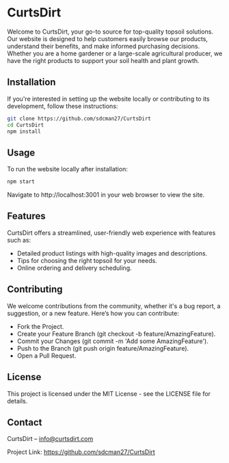# CurtsDirt

Welcome to CurtsDirt, your go-to source for top-quality topsoil solutions. Our website is designed to help customers easily browse our products, understand their benefits, and make informed purchasing decisions. Whether you are a home gardener or a large-scale agricultural producer, we have the right products to support your soil health and plant growth.

## Installation

If you're interested in setting up the website locally or contributing to its development, follow these instructions:

```bash
git clone https://github.com/sdcman27/CurtsDirt
cd CurtsDirt
npm install
```

## Usage

To run the website locally after installation:

```bash
npm start
```


Navigate to http://localhost:3001 in your web browser to view the site.

## Features

CurtsDirt offers a streamlined, user-friendly web experience with features such as:

- Detailed product listings with high-quality images and descriptions.
- Tips for choosing the right topsoil for your needs.
- Online ordering and delivery scheduling.

## Contributing
We welcome contributions from the community, whether it's a bug report, a suggestion, or a new feature. Here’s how you can contribute:

+ Fork the Project.
+ Create your Feature Branch (git checkout -b feature/AmazingFeature).
+ Commit your Changes (git commit -m 'Add some AmazingFeature').
+ Push to the Branch (git push origin feature/AmazingFeature).
+ Open a Pull Request.


## License
This project is licensed under the MIT License - see the LICENSE file for details.

## Contact
CurtsDirt – info@curtsdirt.com

Project Link: https://github.com/sdcman27/CurtsDirt
